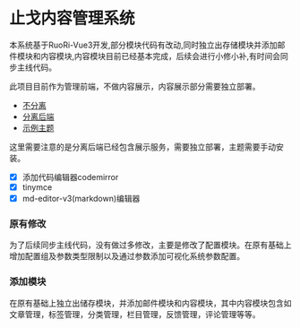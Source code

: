 # 止戈内容管理系统

本系统基于RuoRi-Vue3开发,部分模块代码有改动,同时独立出存储模块并添加邮件模块和内容模块,内容模块目前已经基本完成，后续会进行小修小补,有时间会同步主线代码。

此项目目前作为管理前端，不做内容展示，内容展示部分需要独立部署。

* [不分离](https://gitee.com/Getawy/zhige "止戈")
* [分离后端](https://gitee.com/Getawy/zg-admin "zg-admin")
* [示例主题](https://gitee.com/Getawy/view-zgblog "view-zgblog")

这里需要注意的是分离后端已经包含展示服务，需要独立部署，主题需要手动安装。

* [X] 添加代码编辑器codemirror
* [X] tinymce
* [X] md-editor-v3(markdown)编辑器

### 原有修改

为了后续同步主线代码，没有做过多修改，主要是修改了配置模块。在原有基础上增加配置组及参数类型限制以及通过参数添加可视化系统参数配置。

### 添加模块

在原有基础上独立出储存模块，并添加邮件模块和内容模块，其中内容模块包含如文章管理，标签管理，分类管理，栏目管理，反馈管理，评论管理等等。
